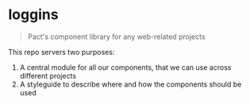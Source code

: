 loggins
=======

> Pact's component library for any web-related projects

This repo servers two purposes:

1. A central module for all our components, that we can use across different projects
2. A styleguide to describe where and how the components should be used

